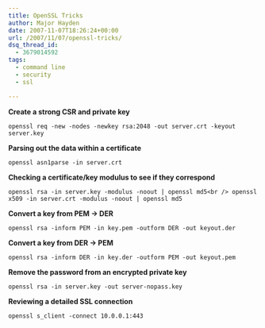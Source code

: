 ```yaml
---
title: OpenSSL Tricks
author: Major Hayden
date: 2007-11-07T18:26:24+00:00
url: /2007/11/07/openssl-tricks/
dsq_thread_id:
  - 3679014592
tags:
  - command line
  - security
  - ssl

---
```

**Create a strong CSR and private key**
  
`openssl req -new -nodes -newkey rsa:2048 -out server.crt -keyout server.key`

**Parsing out the data within a certificate**
  
`openssl asn1parse -in server.crt`

**Checking a certificate/key modulus to see if they correspond**
  
`openssl rsa -in server.key -modulus -noout | openssl md5<br />
openssl x509 -in server.crt -modulus -noout | openssl md5`

**Convert a key from PEM -> DER**
  
`openssl rsa -inform PEM -in key.pem -outform DER -out keyout.der`

**Convert a key from DER -> PEM**
  
`openssl rsa -inform DER -in key.der -outform PEM -out keyout.pem`

**Remove the password from an encrypted private key**
  
`openssl rsa -in server.key -out server-nopass.key`

**Reviewing a detailed SSL connection**
  
`openssl s_client -connect 10.0.0.1:443`